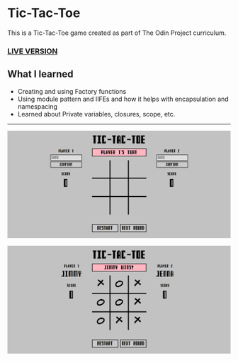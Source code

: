 # Tic-Tac-Toe

This is a Tic-Tac-Toe game created as part of The Odin Project curriculum.

### <a href="https://dimitrije108.github.io/tic-tac-toe/">LIVE VERSION</a>

## What I learned

* Creating and using Factory functions
* Using module pattern and IIFEs and how it helps with encapsulation and namespacing
* Learned about Private variables, closures, scope, etc.

---------------------------------------------------------------------------------------------------------------

![preview screenshot](screenshots/preview.png)

![game preview screenshot](screenshots/game-preview.png)
